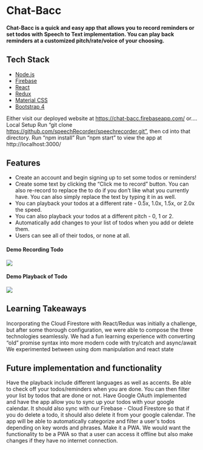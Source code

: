 # Chat-Bacc

#### Chat-Bacc is a quick and easy app that allows you to record reminders or set todos with Speech to Text implementation. You can play back reminders at a customized pitch/rate/voice of your choosing.

## Tech Stack
- [Node.js](https://nodejs.org/en/)
- [Firebase](https://firebase.google.com/)
- [React](https://facebook.github.io/react/)
- [Redux](https://redux.js.org/)
- [Material CSS](https://materializecss.com/)
- [Bootstrap 4](https://getbootstrap.com/)

Either visit our deployed website at https://chat-bacc.firebaseapp.com/ or….
Local Setup
Run “git clone https://github.com/speechRecorder/speechrecorder.git”, then cd into that directory.
Run “npm install”
Run “npm start” to view the app at http://localhost:3000/

## Features

- Create an account and begin signing up to set some todos or reminders!
- Create some text by clicking the “Click me to record” button. You can also re-record to replace the to do if you don’t like what you currently have. You can also simply replace the text by typing it in as well.
- You can playback your todos at a different rate - 0.5x, 1.0x, 1.5x, or 2.0x the speed.
- You can also playback your todos at a different pitch - 0, 1 or 2.
- Automatically add changes to your list of todos when you add or delete them.
- Users can see all of their todos, or none at all.

#### Demo Recording Todo
![](DEMO_record.gif)
#### Demo Playback of Todo
![](DEMO_playback.gif)

## Learning Takeaways

Incorporating the Cloud Firestore with React/Redux was initially a challenge, but after some thorough configuration, we were able to compose the three technologies seamlessly.
We had a fun learning experience with converting “old” promise syntax into more modern code with try/catch and async/await
We experimented between using dom manipulation and react state

## Future implementation and functionality
Have the playback include different languages as well as accents.
Be able to check off your todos/reminders when you are done.
You can then filter your list by todos that are done or not.
Have Google OAuth implemented and have the app allow you to sync up your todos with your google calendar.
It should also sync with our Firebase - Cloud Firestore so that if you do delete a todo, it should also delete it from your google calendar.
The app will be able to automatically categorize and filter a user's todos depending on key words and phrases.
Make it a PWA. We would want the functionality to be a PWA so that a user can access it offline but also make changes if they have no internet connection.